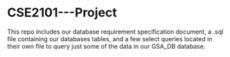 # CSE2101---Project
This repo includes our database requirement specification document, a .sql file containing our databases tables, and a few select queries located in their own file to query just some of the data in our GSA_DB database.
